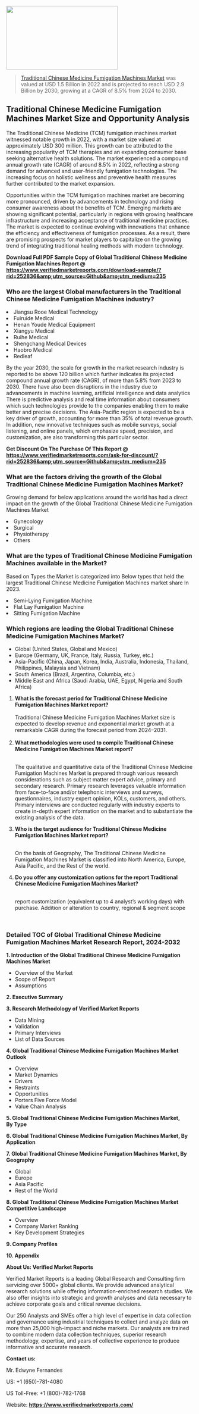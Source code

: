<img src="https://ffe5etoiles.com/wp-content/uploads/2024/12/MST1-300x171.png" alt="" width="300" height="171" class="alignnone size-medium wp-image-20088" /><blockquote><p><p><a href="https://www.verifiedmarketreports.com/download-sample/?rid=252836&utm_source=Github&utm_medium=235" target="_blank">Traditional Chinese Medicine Fumigation Machines Market</a> was valued at USD 1.5 Billion in 2022 and is projected to reach USD 2.9 Billion by 2030, growing at a CAGR of 8.5% from 2024 to 2030.</p></blockquote><p><h2>Traditional Chinese Medicine Fumigation Machines Market Size and Opportunity Analysis</h2><p>The Traditional Chinese Medicine (TCM) fumigation machines market witnessed notable growth in 2022, with a market size valued at approximately USD 300 million. This growth can be attributed to the increasing popularity of TCM therapies and an expanding consumer base seeking alternative health solutions. The market experienced a compound annual growth rate (CAGR) of around 8.5% in 2022, reflecting a strong demand for advanced and user-friendly fumigation technologies. The increasing focus on holistic wellness and preventive health measures further contributed to the market expansion.</p><p>Opportunities within the TCM fumigation machines market are becoming more pronounced, driven by advancements in technology and rising consumer awareness about the benefits of TCM. Emerging markets are showing significant potential, particularly in regions with growing healthcare infrastructure and increasing acceptance of traditional medicine practices. The market is expected to continue evolving with innovations that enhance the efficiency and effectiveness of fumigation processes. As a result, there are promising prospects for market players to capitalize on the growing trend of integrating traditional healing methods with modern technology.</p></p><p class=""><strong>Download Full PDF Sample Copy of Global Traditional Chinese Medicine Fumigation Machines Report @ <a href="https://www.verifiedmarketreports.com/download-sample/?rid=252836&amp;utm_source=Github&amp;utm_medium=235" target="_blank">https://www.verifiedmarketreports.com/download-sample/?rid=252836&amp;utm_source=Github&amp;utm_medium=235</a></strong></p><h3 id="" class="">Who are the largest Global manufacturers in the Traditional Chinese Medicine Fumigation Machines industry?</h3><p><li>Jiangsu Rooe Medical Technology</li><li> Fuiruide Medical</li><li> Henan Youde Medical Equipment</li><li> Xiangyu Medical</li><li> Ruihe Medical</li><li> Shengchang Medical Devices</li><li> Haobro Medical</li><li> Redleaf</li></p><div class=""><div class="" dir="" data-message-author-role="" data-message-id="" data-message-model-slug=""><div class=""><div class=""><div class=""><div class="" dir="" data-message-author-role="" data-message-id="" data-message-model-slug=""><div class=""><div class=""><p>By the year 2030, the scale for growth in the market research industry is reported to be above 120 billion which further indicates its projected compound annual growth rate (CAGR), of more than 5.8% from 2023 to 2030. There have also been disruptions in the industry due to advancements in machine learning, artificial intelligence and data analytics There is predictive analysis and real time information about consumers which such technologies provide to the companies enabling them to make better and precise decisions. The Asia-Pacific region is expected to be a key driver of growth, accounting for more than 35% of total revenue growth. In addition, new innovative techniques such as mobile surveys, social listening, and online panels, which emphasize speed, precision, and customization, are also transforming this particular sector.</p><p><strong>Get Discount On The Purchase Of This Report @&nbsp; <a href="https://www.verifiedmarketreports.com/ask-for-discount/?rid=252836&amp;utm_source=Github&amp;utm_medium=235" target="_blank">https://www.verifiedmarketreports.com/ask-for-discount/?rid=252836&amp;utm_source=Github&amp;utm_medium=235</a></strong></p></div></div></div></div></div></div></div></div><h3 id="" class="">What are the factors driving the growth of the Global Traditional Chinese Medicine Fumigation Machines Market?</h3><p id="" class="">Growing demand for below applications around the world has had a direct impact on the growth of the Global Traditional Chinese Medicine Fumigation Machines Market</p><p id="" class=""><li>Gynecology</li><li> Surgical</li><li> Physiotherapy</li><li> Others</li></p><h3 id="" class="">What are the types of Traditional Chinese Medicine Fumigation Machines available in the Market?</h3><p id="" class="">Based on Types the Market is categorized into Below types that held the largest Traditional Chinese Medicine Fumigation Machines market share In 2023.</p><p id="" class=""><li>Semi-Lying Fumigation Machine</li><li> Flat Lay Fumigation Machine</li><li> Sitting Fumigation Machine</li></p><h3 id="" class="">Which regions are leading the Global Traditional Chinese Medicine Fumigation Machines Market?</h3><ul><li>Global (United States, Global and Mexico)</li><li>Europe (Germany, UK, France, Italy, Russia, Turkey, etc.)</li><li>Asia-Pacific (China, Japan, Korea, India, Australia, Indonesia, Thailand, Philippines, Malaysia and Vietnam)</li><li>South America (Brazil, Argentina, Columbia, etc.)</li><li>Middle East and Africa (Saudi Arabia, UAE, Egypt, Nigeria and South Africa)</li></ul><p><ol><li><strong>What is the forecast period for Traditional Chinese Medicine Fumigation Machines Market report?<br /></strong><br /><span data-sheets-root="1" data-sheets-value="{&quot;1&quot;:2,&quot;2&quot;:&quot;XXXX size is expected to develop revenue and exponential market growth at a remarkable CAGR during the forecast period from 2024&ndash;2030.&quot;}" data-sheets-userformat="{&quot;2&quot;:12674,&quot;4&quot;:{&quot;1&quot;:2,&quot;2&quot;:16776960},&quot;10&quot;:2,&quot;11&quot;:0,&quot;15&quot;:&quot;Arial&quot;,&quot;16&quot;:12}">Traditional Chinese Medicine Fumigation Machines Market size is expected to develop revenue and exponential market growth at a remarkable CAGR during the forecast period from 2024&ndash;2031.</span><br /><br /></li><li><strong>What methodologies were used to compile Traditional Chinese Medicine Fumigation Machines Market report?<br /><br /></strong><p>The qualitative and quantitative data of the&nbsp;Traditional Chinese Medicine Fumigation Machines Market is prepared through various research considerations such as subject matter expert advice, primary and secondary research. Primary research leverages valuable information from face-to-face and/or telephonic interviews and surveys, questionnaires, industry expert opinion, KOLs, customers, and others. Primary interviews are conducted regularly with industry experts to create in-depth expert information on the market and to substantiate the existing analysis of the data.&nbsp;</p></li><li><strong>Who is the target audience for Traditional Chinese Medicine Fumigation Machines Market report?<br /><br /></strong><p>On the basis of Geography, The&nbsp;Traditional Chinese Medicine Fumigation Machines Market is classified into North America, Europe, Asia Pacific, and the Rest of the world.</p></li><li><strong>Do you offer any customization options for the report Traditional Chinese Medicine Fumigation Machines Market?<br /><br /></strong><p>report customization (equivalent up to 4 analyst&rsquo;s working days) with purchase. Addition or alteration to country, regional &amp; segment scope</p><p>&nbsp;</p></li></ol></p><h3 id="" class="">Detailed TOC of Global Traditional Chinese Medicine Fumigation Machines Market Research Report, 2024-2032</h3><p id="" class=""><strong>1. Introduction of the Global Traditional Chinese Medicine Fumigation Machines Market</strong></p><ul><li>Overview of the Market</li><li>Scope of Report</li><li>Assumptions</li></ul><p id="" class=""><strong>2. Executive Summary</strong></p><p id="" class=""><strong>3. Research Methodology of&nbsp;Verified Market Reports</strong></p><ul><li>Data Mining</li><li>Validation</li><li>Primary Interviews</li><li>List of Data Sources</li></ul><p id="" class=""><strong>4. Global Traditional Chinese Medicine Fumigation Machines Market Outlook</strong></p><ul><li>Overview</li><li>Market Dynamics</li><li>Drivers</li><li>Restraints</li><li>Opportunities</li><li>Porters Five Force Model</li><li>Value Chain Analysis</li></ul><p id="" class=""><strong>5. Global Traditional Chinese Medicine Fumigation Machines Market, By&nbsp;Type</strong></p><p id="" class=""><strong>6. Global Traditional Chinese Medicine Fumigation Machines Market, By Application</strong></p><p id="" class=""><strong>7. Global Traditional Chinese Medicine Fumigation Machines Market, By Geography</strong></p><ul><li>Global</li><li>Europe</li><li>Asia Pacific</li><li>Rest of the World</li></ul><p id="" class=""><strong>8. Global Traditional Chinese Medicine Fumigation Machines Market Competitive Landscape</strong></p><ul><li>Overview</li><li>Company Market Ranking</li><li>Key Development Strategies</li></ul><p id="" class=""><strong>9. Company Profiles</strong></p><p id="" class=""><strong>10. Appendix</strong></p><p id="" class=""><strong>About Us: Verified Market Reports</strong></p><p id="" class="">Verified Market Reports is a leading Global Research and Consulting firm servicing over 5000+ global clients. We provide advanced analytical research solutions while offering information-enriched research studies. We also offer insights into strategic and growth analyses and data necessary to achieve corporate goals and critical revenue decisions.</p><p id="" class="">Our 250 Analysts and SMEs offer a high level of expertise in data collection and governance using industrial techniques to collect and analyze data on more than 25,000 high-impact and niche markets. Our analysts are trained to combine modern data collection techniques, superior research methodology, expertise, and years of collective experience to produce informative and accurate research.</p><p id="" class=""><strong>Contact us:</strong></p><p id="" class="">Mr. Edwyne Fernandes</p><p id="" class="">US: +1 (650)-781-4080</p><p id="" class="">US Toll-Free: +1 (800)-782-1768</p><p id="" class="">Website: <a target="" data-test-app-aware-link=""><strong>https://www.verifiedmarketreports.com/</strong></a></p>

